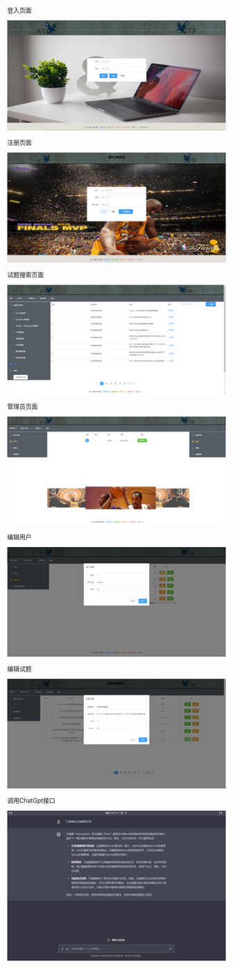 登入页面

![登入页面](https://github.com/YyangZhiHeng/itembankshop/blob/main/picture/login.png)

注册页面

![](https://github.com/YyangZhiHeng/itembankshop/blob/main/picture/register.png)

试题搜索页面

![](https://github.com/YyangZhiHeng/itembankshop/blob/main/picture/main.png)

管理员页面

![](https://github.com/YyangZhiHeng/itembankshop/blob/main/picture/admin.png)

编辑用户

![](https://github.com/YyangZhiHeng/itembankshop/blob/main/picture/edituser.png)

编辑试题

![](https://github.com/YyangZhiHeng/itembankshop/blob/main/picture/edititem.png)

调用ChatGpt接口

![](https://github.com/YyangZhiHeng/itembankshop/blob/main/picture/ChatGPT.png)
